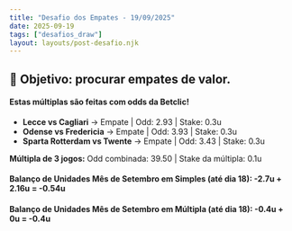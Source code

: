 ```yaml
---
title: "Desafio dos Empates - 19/09/2025"
date: 2025-09-19
tags: ["desafios_draw"]
layout: layouts/post-desafio.njk
---
```


## 🎯 Objetivo: procurar empates de valor.  

#### Estas múltiplas são feitas com odds da Betclic!

- **Lecce vs Cagliari** → Empate | Odd: 2.93 | Stake: 0.3u  
- **Odense vs Fredericia** → Empate | Odd: 3.93 | Stake: 0.3u  
- **Sparta Rotterdam vs Twente** → Empate | Odd: 3.43 | Stake: 0.3u  

**Múltipla de 3 jogos:** Odd combinada: 39.50 | Stake da múltipla: 0.1u  

#### Balanço de Unidades Mês de Setembro em Simples (até dia 18): -2.7u + 2.16u = -0.54u
#### Balanço de Unidades Mês de Setembro em Múltipla (até dia 18): -0.4u + 0u = -0.4u

<!-- ### Sem apostas de valor neste aspeto para hoje. -->